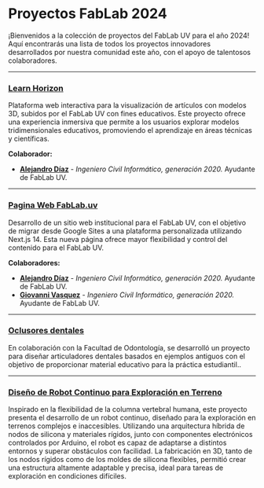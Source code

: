 # Proyectos FabLab 2024

¡Bienvenidos a la colección de proyectos del FabLab UV para el año 2024! Aquí encontrarás una lista de todos los proyectos innovadores desarrollados por nuestra comunidad este año, con el apoyo de talentosos colaboradores.

---

### [Learn Horizon](https://github.com/FabLab-Projects/LearnHorizon)
Plataforma web interactiva para la visualización de artículos con modelos 3D, subidos por el FabLab UV con fines educativos. Este proyecto ofrece una experiencia inmersiva que permite a los usuarios explorar modelos tridimensionales educativos, promoviendo el aprendizaje en áreas técnicas y científicas.

**Colaborador:**  
* **[Alejandro Díaz](https://github.com/IxyzDev)** - *Ingeniero Civil Informático, generación 2020.* Ayudante de FabLab UV.

---

### [Pagina Web FabLab.uv](https://github.com/fablab-UV/fablab-WEB)
Desarrollo de un sitio web institucional para el FabLab UV, con el objetivo de migrar desde Google Sites a una plataforma personalizada utilizando Next.js 14. Esta nueva página ofrece mayor flexibilidad y control del contenido para el FabLab UV.

**Colaboradores:**  

* **[Alejandro Díaz](https://github.com/IxyzDev)** - *Ingeniero Civil Informático, generación 2020.* Ayudante de FabLab UV.
* **[Giovanni Vasquez](https://github.com/Giovvnni)** - *Ingeniero Civil Informático, generación 2020.* Ayudante de FabLab UV.

---

### [Oclusores dentales ](https://github.com/v3c70rCR/dental-articulator)
En colaboración con la Facultad de Odontología, se desarrolló un proyecto para diseñar articuladores dentales basados ​​en ejemplos antiguos con el objetivo de proporcionar material educativo para la práctica estudiantil..
 
---

### [Diseño de Robot Continuo para Exploración en Terreno](https://github.com/Erj5/Continuum-Robot)
Inspirado en la flexibilidad de la columna vertebral humana, este proyecto presenta el desarrollo de un robot continuo, diseñado para la exploración en terrenos complejos e inaccesibles. Utilizando una arquitectura híbrida de nodos de silicona y materiales rígidos, junto con componentes electrónicos controlados por Arduino, el robot es capaz de adaptarse a distintos entornos y superar obstáculos con facilidad. La fabricación en 3D, tanto de los nodos rígidos como de los moldes de silicona flexibles, permitió crear una estructura altamente adaptable y precisa, ideal para tareas de exploración en condiciones difíciles.
